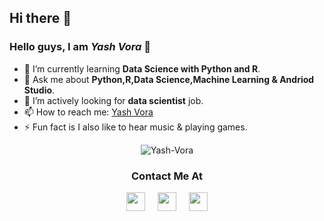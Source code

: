 <!--
**Yash-Vora/Yash-Vora** is a ✨ _special_ ✨ repository because its `README.md` (this file) appears on your GitHub profile.

Here are some ideas to get you started:

- 🔭 I’m currently working on ...
- 🌱 I’m currently learning ...
- 👯 I’m looking to collaborate on ...
- 🤔 I’m looking for help with ...
- 💬 Ask me about ...
- 📫 How to reach me: ...
- 😄 Pronouns: ...
- ⚡ Fun fact: ...
-->
## Hi there 👋

<h3> Hello guys, I am <b><i>Yash Vora</i></b> 👋 </h3>

  - 🌱 I’m currently learning <b>Data Science with Python and R</b>.
  - 💬 Ask me about <b>Python,R,Data Science,Machine Learning & Andriod Studio</b>.
  - 🤔 I’m actively looking for <b>data scientist</b> job.
  - 📫 How to reach me: <a href="https://www.linkedin.com/in/yash-vora-23323318b/">Yash Vora</a>
  - ⚡ Fun fact is I also like to hear music & playing games.

<p align="center">
  <!--  My github repo stats  -->
  <img src="https://github-readme-stats.vercel.app/api?username=Yash-Vora&show_icons=true" alt="Yash-Vora">
</p>
  
<h3 align="center">Contact Me At</h3>

<p align= "center">
  <!--  Link for free svg icons-https://cdn.jsdelivr.net/npm/simple-icons@3.0.1/icons/  -->
  <!--  Linkedin Link  -->
  <a href="https://www.linkedin.com/in/yash-vora-23323318b/" target="_blank"><img src="https://cdn.jsdelivr.net/npm/simple-icons@3.0.1/icons/linkedin.svg" height=30 width=30></a>
  &nbsp;&nbsp;&nbsp;
  <!--  Twitter Link  -->
  <a href="https://twitter.com/YashVor68839020" target="_blank"><img src="https://cdn.jsdelivr.net/npm/simple-icons@3.0.1/icons/twitter.svg" height=30 width=30></a>
  &nbsp;&nbsp;&nbsp;
  <!--  Facebook Link  -->
  <a href="https://www.facebook.com/yash.vora.988/" target="_blank"><img src="https://cdn.jsdelivr.net/npm/simple-icons@3.0.1/icons/facebook.svg" height=30 width=30></a>
</p>
